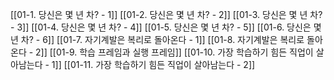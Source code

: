 [[01-1️. 당신은 몇 년 차? - 1]]
[[01-2. 당신은 몇 년 차? - 2]]
[[01-3. 당신은 몇 년 차? - 3]]
[[01-4. 당신은 몇 년 차? - 4]]
[[01-5. 당신은 몇 년 차? - 5]]
[[01-6. 당신은 몇 년 차? - 6]]
[[01-7. 자기계발은 복리로 돌아온다 - 1]]
[[01-8. 자기계발은 복리로 돌아온다 - 2]]
[[01-9. 학습 프레임과 실행 프레임]]
[[01-10. 가장 학습하기 힘든 직업이 살아남는다 - 1]]
[[01-11. 가장 학습하기 힘든 직업이 살아남는다 - 2]]
